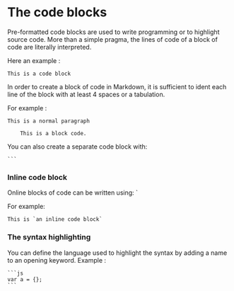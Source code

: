 # The code blocks

Pre-formatted code blocks are used to write programming or to highlight source code. More than a simple pragma, the lines of code of a block of code are literally interpreted.

Here an example :

```
This is a code block
```

In order to create a block of code in Markdown, it is sufficient to ident each line of the block with at least 4 spaces or a tabulation.

For example :

```
This is a normal paragraph

    This is a block code.
```

You can also create a separate code block with:

    ```

### Inline code block

Online blocks of code can be written using: `

For example:

    This is `an inline code block`

### The syntax highlighting

You can define the language used to highlight the syntax by adding a name to an opening keyword. Example :

    ```js
    var a = {};
    ```
